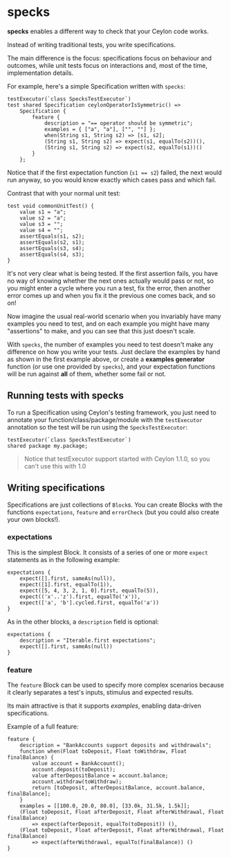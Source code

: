 # specks

**specks** enables a different way to check that your Ceylon code works.

Instead of writing traditional tests, you write specifications.

The main difference is the focus: specifications focus on behaviour and outcomes, while unit tests focus on interactions and, most of the time, implementation details.

For example, here's a simple Specification written with ``specks``:

```ceylon
testExecutor(`class SpecksTestExecutor`)
test shared Specification ceylonOperatorIsSymmetric() =>
    Specification {
        feature {
            description = "== operator should be symmetric";
            examples = { ["a", "a"], ["", ""] };
            when(String s1, String s2) => [s1, s2];
            (String s1, String s2) => expect(s1, equalTo(s2))(),
            (String s1, String s2) => expect(s2, equalTo(s1))()
        }
    };
```

Notice that if the first expectation function (``s1 == s2``) failed, the next would run anyway, so you would know exactly which cases pass and which fail.

Contrast that with your normal unit test:

```ceylon
test void commonUnitTest() {
    value s1 = "a";
    value s2 = "a";
    value s3 = "";
    value s4 = "";
    assertEquals(s1, s2);
    assertEquals(s2, s1);
    assertEquals(s3, s4);
    assertEquals(s4, s3);
}
```

It's not very clear what is being tested.
If the first assertion fails, you have no way of knowing whether the next ones actually would pass or not, so you might enter a cycle where you
run a test, fix the error, then another error comes up and when you fix it the previous one comes back, and so on!

Now imagine the usual real-world scenario when you invariably have many examples you need to test, and on each example you might have many "assertions" to make, and you can see that this just doesn't scale.

With ``specks``, the number of examples you need to test doesn't make any difference on how you write your tests. Just declare the examples by hand as shown in the first example above, or create a **examples generator** function (or use one provided by ``specks``), and your expectation functions will be run against **all** of them, whether some fail or not.

## Running tests with specks

To run a Specification using Ceylon's testing framework, you just need to annotate your function/class/package/module with the ``testExecutor`` annotation so the test will be run using the ``SpecksTestExecutor``:

```ceylon
testExecutor(`class SpecksTestExecutor`)
shared package my.package;
```

> Notice that testExecutor support started with Ceylon 1.1.0, so you can't use this with 1.0

## Writing specifications

Specifications are just collections of `Block`s. You can create Blocks with the functions `expectations`, `feature` and `errorCheck` (but you could also create your own blocks!).

### expectations

This is the simplest Block. It consists of a series of one or more `expect` statements as in the following example:

```ceylon
expectations {
    expect([].first, sameAs(null)),
    expect([1].first, equalTo(1)),
    expect([5, 4, 3, 2, 1, 0].first, equalTo(5)),
    expect(('x'..'z').first, equalTo('x')),
    expect(['a', 'b'].cycled.first, equalTo('a'))
}
```

As in the other blocks, a `description` field is optional:

```ceylon
expectations {
    description = "Iterable.first expectations";
    expect([].first, sameAs(null))
}
```

### feature

The `feature` Block can be used to specify more complex scenarios because it clearly separates a test's inputs, stimulus and expected results.

Its main attractive is that it supports *examples*, enabling data-driven specifications.

Example of a full feature:

```ceylon
feature {
    description = "BankAccounts support deposits and withdrawals";
    function when(Float toDeposit, Float toWithdraw, Float finalBalance) {
        value account = BankAccount();
        account.deposit(toDeposit);
        value afterDepositBalance = account.balance;
        account.withdraw(toWithdraw);
        return [toDeposit, afterDepositBalance, account.balance, finalBalance];
    }
    examples = [[100.0, 20.0, 80.0], [33.0k, 31.5k, 1.5k]];
    (Float toDeposit, Float afterDeposit, Float afterWithdrawal, Float finalBalance)
        => expect(afterDeposit, equalTo(toDeposit)) (),
    (Float toDeposit, Float afterDeposit, Float afterWithdrawal, Float finalBalance)
        => expect(afterWithdrawal, equalTo(finalBalance)) ()
}
``` 


